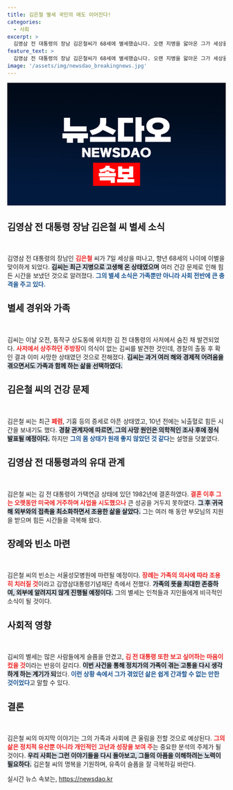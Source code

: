 ```yaml
---
title: 김은철 별세 국민의 애도 이어진다!
categories:
  - 사회
excerpt: >
  김영삼 전 대통령의 장남 김은철씨가 68세에 별세했습니다. 오랜 지병을 앓아온 그가 세상을 떠난 소식에 이목이 집중되고 있습니다. 장례는 가족장으로 조용히 치러질 예정입니다.
feature_text: >
  김영삼 전 대통령의 장남 김은철씨가 68세에 별세했습니다. 오랜 지병을 앓아온 그가 세상을 떠난 소식에 이목이 집중되고 있습니다. 장례는 가족장으로 조용히 치러질 예정입니다.
image: '/assets/img/newsdao_breakingnews.jpg'
---
```


<p><img src="/assets/img/newsdao_breakingnews.jpg" alt="ontimetimes 속보" /></p>

<h2 data-ke-size="size26">김영삼 전 대통령 장남 김은철 씨 별세 소식</h2>

<p data-ke-size="size16">&nbsp;</p>

<p>김영삼 전 대통령의 장남인 <b><span style="color: #ee2323;">김은철</span></b> 씨가 7일 세상을 떠나고, 향년 68세의 나이에 이별을 맞이하게 되었다. <b><span style="background-color: #21538527;">김씨는 최근 지병으로 고생해 온 상태였으며</span></b> 여러 건강 문제로 인해 힘든 시간을 보냈던 것으로 알려졌다. <b><span style="color: #1a5490;">그의 별세 소식은 가족뿐만 아니라 사회 전반에 큰 충격을 주고 있다.</span></b></p>

<h2 data-ke-size="size26">별세 경위와 가족</h2>

<p data-ke-size="size16">&nbsp;</p>

<p>김씨는 이날 오전, 동작구 상도동에 위치한 김 전 대통령의 사저에서 숨진 채 발견되었다. <b><span style="color: #ee2323;">사저에서 상주하던 주방장</span></b>이 의식이 없는 김씨를 발견한 것인데, 경찰의 출동 후 확인 결과 이미 사망한 상태였던 것으로 전해졌다. <b><span style="background-color: #21538527;">김씨는 과거 여러 해와 경제적 어려움을 겪으면서도 가족과 함께 하는 삶을 선택하였다.</span></b></p>

<h2 data-ke-size="size26">김은철 씨의 건강 문제</h2>

<p data-ke-size="size16">&nbsp;</p>

<p>김은철 씨는 최근 <b><span style="color: #ee2323;">폐렴</span></b>, 기흉 등의 증세로 아픈 상태였고, 10년 전에는 뇌출혈로 힘든 시간을 보내기도 했다. <b><span style="background-color: #21538527;">경찰 관계자에 따르면, 그의 사망 원인은 의학적인 조사 후에 정식 발표될 예정이다.</span></b> 하지만 <b><span style="color: #1a5490;">그의 몸 상태가 원래 좋지 않았던 것 같다</span></b>는 설명을 덧붙였다.</p>

<h2 data-ke-size="size26">김영삼 전 대통령과의 유대 관계</h2>

<p data-ke-size="size16">&nbsp;</p>

<p>김은철 씨는 김 전 대통령이 가택연금 상태에 있던 1982년에 결혼하였다. <b><span style="color: #ee2323;">결혼 이후 그는 오랫동안 미국에 거주하며 사업을 시도했으나</span></b> 큰 성공을 거두지 못하였다. <b><span style="background-color: #21538527;">그 후 귀국해 외부와의 접촉을 최소화하면서 조용한 삶을 살았다.</span></b> 그는 여러 해 동안 부모님의 지원을 받으며 힘든 시간들을 극복해 왔다.</p>

<h2 data-ke-size="size26">장례와 빈소 마련</h2>

<p data-ke-size="size16">&nbsp;</p>

<p>김은철 씨의 빈소는 서울성모병원에 마련될 예정이다. <b><span style="color: #ee2323;">장례는 가족의 의사에 따라 조용히 치러질 것</span></b>이라고 김영삼대통령기념재단 측에서 전했다. <b><span style="background-color: #21538527;">가족의 뜻을 최대한 존중하여, 외부에 알려지지 않게 진행될 예정이다.</span></b> 그의 별세는 인척들과 지인들에게 비극적인 소식이 될 것이다.</p>

<h2 data-ke-size="size26">사회적 영향</h2>

<p data-ke-size="size16">&nbsp;</p>

<p>김씨의 별세는 많은 사람들에게 슬픔을 안겼고, <b><span style="color: #ee2323;">김 전 대통령 또한 보고 싶어하는 마음이 컸을 것</span></b>이라는 반응이 갈리다. <b><span style="background-color: #21538527;">이번 사건을 통해 정치가의 가족이 겪는 고통을 다시 생각하게 하는 계기가 되</span></b>었다. <b><span style="color: #1a5490;">이런 상황 속에서 그가 겪었던 삶은 쉽게 간과할 수 없는 만한 것이었다</span></b>고 말할 수 있다.</p>

<h2 data-ke-size="size26">결론</h2>

<p data-ke-size="size16">&nbsp;</p>

<p>김은철 씨의 마지막 이야기는 그의 가족과 사회에 큰 울림을 전할 것으로 예상된다. <b><span style="color: #ee2323;">그의 삶은 정치적 유산뿐 아니라 개인적인 고난과 성장을 보여 주</span></b>는 중요한 분석의 주제가 될 것이다. <b><span style="background-color: #21538527;">우리 사회는 그런 이야기들을 다시 돌아보고, 그들의 아픔을 이해하려는 노력이 필요하다.</span></b> 김은철 씨의 명복을 기원하며, 유족이 슬픔을 잘 극복하길 바란다.</p>
실시간 뉴스 속보는, <a href="https://newsdao.kr" rel="dofollow">https://newsdao.kr</a>


